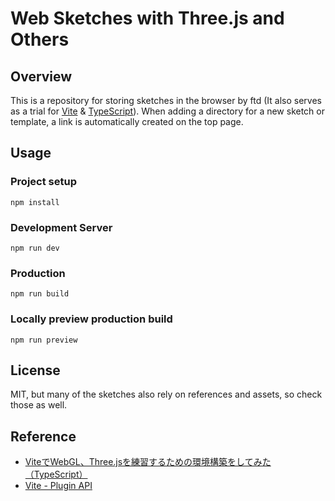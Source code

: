 # Web Sketches with Three.js and Others

## Overview
This is a repository for storing sketches in the browser by ftd (It also serves as a trial for [Vite](https://ja.vitejs.dev/) & [TypeScript](https://www.typescriptlang.org/)). When adding a directory for a new sketch or template, a link is automatically created on the top page.

## Usage

### Project setup
```
npm install
```

### Development Server
```
npm run dev
```

### Production
```
npm run build
```

### Locally preview production build
```
npm run preview
```

## License
MIT, but many of the sketches also rely on references and assets, so check those as well.

## Reference
- [ViteでWebGL、Three.jsを練習するための環境構築をしてみた（TypeScript）](https://zenn.dev/s_takashi/articles/d775669388fda7)
- [Vite - Plugin API](https://vitejs.dev/guide/api-plugin.html)